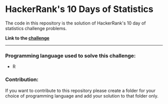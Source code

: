 # HackerRank's 10 Days of Statistics
The code in this repository is the solution of HackerRank's 10 day of statistics challenge problems.


**Link to the [challenge](https://www.hackerrank.com/challenges/s10-basic-statistics)**

---
### Programming language used to solve this challenge:
- R

### Contribution:
If you want to contribute to this repository please create a folder for your choice of programming language and add your solution to that folder only.

